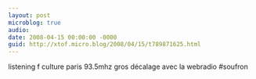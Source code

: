 ```yaml
---
layout: post
microblog: true
audio: 
date: 2008-04-15 00:00:00 -0000
guid: http://xtof.micro.blog/2008/04/15/t789871625.html
---
```

listening f culture paris 93.5mhz gros décalage avec la webradio #soufron
